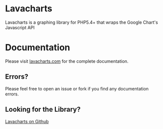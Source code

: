 # Lavacharts
Lavacharts is a graphing library for PHP5.4+ that wraps the Google Chart's Javascript API

# Documentation
Please visit [lavacharts.com](http://lavacharts.com) for the complete documentation.

## Errors?
Please feel free to open an issue or fork if you find any documentation errors.

## Looking for the Library?
[Lavacharts on Github](https://github.com/kevinkhill/lavacharts)
